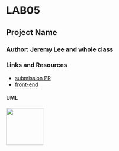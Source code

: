 # LAB05

## Project Name

### Author: Jeremy Lee and whole class

### Links and Resources
* [submission PR](https://github.com/jeremy-401-advanced-javascript/Lab06/pull/1)
* [front-end](https://codesandbox.io/s/api-client-xdpie) 

#### UML
<img src="./assets/image_from_ios_160.jpg" width="100">

